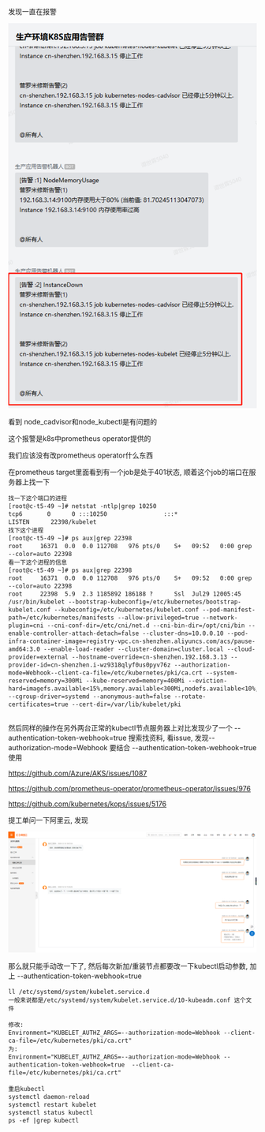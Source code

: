 发现一直在报警

![image-20201216111215308](记一次线上报警异常问题排查.assets/image-20201216111215308.png)



看到 node_cadvisor和node_kubectl是有问题的

这个报警是k8s中prometheus operator提供的

我们应该没有改prometheus operator什么东西

在prometheus target里面看到有一个job是处于401状态, 顺着这个job的端口在服务器上找一下

```
找一下这个端口的进程
[root@c-t5-49 ~]# netstat -ntlp|grep 10250
tcp6       0      0 :::10250                :::*                    LISTEN      22398/kubelet
找下这个进程
[root@c-t5-49 ~]# ps aux|grep 22398
root     16371  0.0  0.0 112708   976 pts/0    S+   09:52   0:00 grep --color=auto 22398
看一下这个进程的信息
[root@c-t5-49 ~]# ps aux|grep 22398
root     16371  0.0  0.0 112708   976 pts/0    S+   09:52   0:00 grep --color=auto 22398
root     22398  5.9  2.3 1185892 186188 ?      Ssl  Jul29 12005:45 /usr/bin/kubelet --bootstrap-kubeconfig=/etc/kubernetes/bootstrap-kubelet.conf --kubeconfig=/etc/kubernetes/kubelet.conf --pod-manifest-path=/etc/kubernetes/manifests --allow-privileged=true --network-plugin=cni --cni-conf-dir=/etc/cni/net.d --cni-bin-dir=/opt/cni/bin --enable-controller-attach-detach=false --cluster-dns=10.0.0.10 --pod-infra-container-image=registry-vpc.cn-shenzhen.aliyuncs.com/acs/pause-amd64:3.0 --enable-load-reader --cluster-domain=cluster.local --cloud-provider=external --hostname-override=cn-shenzhen.192.168.3.13 --provider-id=cn-shenzhen.i-wz9318qlyf0us0pyv76z --authorization-mode=Webhook--client-ca-file=/etc/kubernetes/pki/ca.crt --system-reserved=memory=300Mi --kube-reserved=memory=400Mi --eviction-hard=imagefs.available<15%,memory.available<300Mi,nodefs.available<10%,nodefs.inodesFree<5% --cgroup-driver=systemd --anonymous-auth=false --rotate-certificates=true --cert-dir=/var/lib/kubelet/pki


```

然后同样的操作在另外两台正常的kubectl节点服务器上对比发现少了一个 --authentication-token-webhook=true
搜索找资料, 看issue, 发现--authorization-mode=Webhook 要结合 --authentication-token-webhook=true 使用

https://github.com/Azure/AKS/issues/1087

https://github.com/prometheus-operator/prometheus-operator/issues/976

https://github.com/kubernetes/kops/issues/5176

提工单问一下阿里云, 发现

![image-20201216112258395](记一次线上报警异常问题排查.assets/image-20201216112258395.png)

那么就只能手动改一下了, 然后每次新加/重装节点都要改一下kubectl启动参数, 加上 --authentication-token-webhook=true

```
ll /etc/systemd/system/kubelet.service.d
一般来说都是/etc/systemd/system/kubelet.service.d/10-kubeadm.conf 这个文件

修改: 
Environment="KUBELET_AUTHZ_ARGS=--authorization-mode=Webhook --client-ca-file=/etc/kubernetes/pki/ca.crt"
为:
Environment="KUBELET_AUTHZ_ARGS=--authorization-mode=Webhook --authentication-token-webhook=true  --client-ca-file=/etc/kubernetes/pki/ca.crt"

重启kubectl
systemctl daemon-reload
systemctl restart kubelet
systemctl status kubectl
ps -ef |grep kubectl
```

